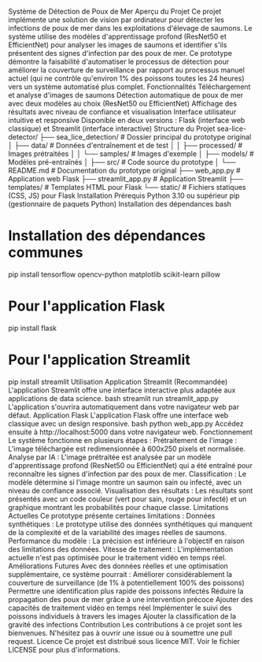 Système de Détection de Poux de Mer
Aperçu du Projet
Ce projet implémente une solution de vision par ordinateur pour détecter les infections de poux de mer dans les exploitations d'élevage de saumons. Le système utilise des modèles d'apprentissage profond (ResNet50 et EfficientNet) pour analyser les images de saumons et identifier s'ils présentent des signes d'infection par des poux de mer.
Ce prototype démontre la faisabilité d'automatiser le processus de détection pour améliorer la couverture de surveillance par rapport au processus manuel actuel (qui ne contrôle qu'environ 1% des poissons toutes les 24 heures) vers un système automatisé plus complet.
Fonctionnalités
Téléchargement et analyse d'images de saumons
Détection automatique de poux de mer avec deux modèles au choix (ResNet50 ou EfficientNet)
Affichage des résultats avec niveau de confiance et visualisation
Interface utilisateur intuitive et responsive
Disponible en deux versions : Flask (interface web classique) et Streamlit (interface interactive)
Structure du Projet
sea-lice-detector/
├── sea_lice_detection/         # Dossier principal du prototype original
│   ├── data/                   # Données d'entraînement et de test
│   │   ├── processed/          # Images prétraitées
│   │   └── samples/            # Images d'exemple
│   ├── models/                 # Modèles pré-entraînés
│   ├── src/                    # Code source du prototype
│   └── README.md               # Documentation du prototype original
├── web_app.py                  # Application web Flask
├── streamlit_app.py            # Application Streamlit
├── templates/                  # Templates HTML pour Flask
└── static/                     # Fichiers statiques (CSS, JS) pour Flask
Installation
Prérequis
Python 3.10 ou supérieur
pip (gestionnaire de paquets Python)
Installation des dépendances
bash
# Installation des dépendances communes
pip install tensorflow opencv-python matplotlib scikit-learn pillow

# Pour l'application Flask
pip install flask

# Pour l'application Streamlit
pip install streamlit
Utilisation
Application Streamlit (Recommandée)
L'application Streamlit offre une interface interactive plus adaptée aux applications de data science.
bash
streamlit run streamlit_app.py
L'application s'ouvrira automatiquement dans votre navigateur web par défaut.
Application Flask
L'application Flask offre une interface web classique avec un design responsive.
bash
python web_app.py
Accédez ensuite à http://localhost:5000 dans votre navigateur web.
Fonctionnement
Le système fonctionne en plusieurs étapes :
Prétraitement de l'image : L'image téléchargée est redimensionnée à 600x250 pixels et normalisée.
Analyse par IA : L'image prétraitée est analysée par un modèle d'apprentissage profond (ResNet50 ou EfficientNet) qui a été entraîné pour reconnaître les signes d'infection par des poux de mer.
Classification : Le modèle détermine si l'image montre un saumon sain ou infecté, avec un niveau de confiance associé.
Visualisation des résultats : Les résultats sont présentés avec un code couleur (vert pour sain, rouge pour infecté) et un graphique montrant les probabilités pour chaque classe.
Limitations Actuelles
Ce prototype présente certaines limitations :
Données synthétiques : Le prototype utilise des données synthétiques qui manquent de la complexité et de la variabilité des images réelles de saumons.
Performance du modèle : La précision est inférieure à l'objectif en raison des limitations des données.
Vitesse de traitement : L'implémentation actuelle n'est pas optimisée pour le traitement vidéo en temps réel.
Améliorations Futures
Avec des données réelles et une optimisation supplémentaire, ce système pourrait :
Améliorer considérablement la couverture de surveillance (de 1% à potentiellement 100% des poissons)
Permettre une identification plus rapide des poissons infectés
Réduire la propagation des poux de mer grâce à une intervention précoce
Ajouter des capacités de traitement vidéo en temps réel
Implémenter le suivi des poissons individuels à travers les images
Ajouter la classification de la gravité des infections
Contribution
Les contributions à ce projet sont les bienvenues. N'hésitez pas à ouvrir une issue ou à soumettre une pull request.
Licence
Ce projet est distribué sous licence MIT. Voir le fichier LICENSE pour plus d'informations.
